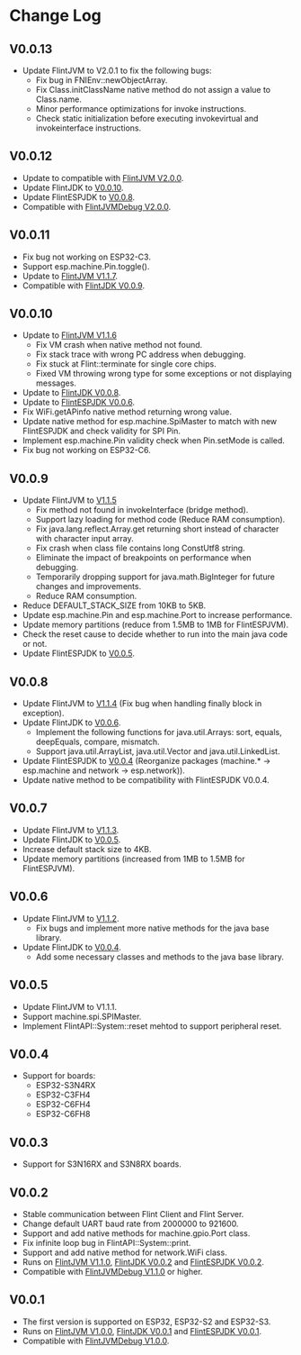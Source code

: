# Change Log
## V0.0.13
- Update FlintJVM to V2.0.1 to fix the following bugs:
  - Fix bug in FNIEnv::newObjectArray.
  - Fix Class.initClassName native method do not assign a value to Class.name.
  - Minor performance optimizations for invoke instructions.
  - Check static initialization before executing invokevirtual and invokeinterface instructions.
## V0.0.12
- Update to compatible with [FlintJVM V2.0.0](https://github.com/FlintVN/FlintJVM/releases/tag/V2.0.0).
- Update FlintJDK to [V0.0.10](https://github.com/FlintVN/FlintJDK/releases/tag/V0.0.10).
- Update FlintESPJDK to [V0.0.8](https://github.com/FlintVN/FlintESPJDK/releases/tag/V0.0.8).
- Compatible with [FlintJVMDebug V2.0.0](https://github.com/FlintVN/FlintJVMDebug/releases/tag/V2.0.0).
## V0.0.11
- Fix bug not working on ESP32-C3.
- Support esp.machine.Pin.toggle().
- Update to [FlintJVM V1.1.7](https://github.com/FlintVN/FlintJVM/releases/tag/V1.1.7).
- Compatible with [FlintJDK V0.0.9](https://github.com/FlintVN/FlintJDK/releases/tag/V0.0.9).
## V0.0.10
- Update to [FlintJVM V1.1.6](https://github.com/FlintVN/FlintJVM/releases/tag/V1.1.6)
  - Fix VM crash when native method not found.
  - Fix stack trace with wrong PC address when debugging.
  - Fix stuck at Flint::terminate for single core chips.
  - Fixed VM throwing wrong type for some exceptions or not displaying messages.
- Update to [FlintJDK V0.0.8](https://github.com/FlintVN/FlintJDK/releases/tag/V0.0.8).
- Update to [FlintESPJDK V0.0.6](https://github.com/FlintVN/FlintESPJDK/releases/tag/V0.0.6).
- Fix WiFi.getAPinfo native method returning wrong value.
- Update native method for esp.machine.SpiMaster to match with new FlintESPJDK and check validity for SPI Pin.
- Implement esp.machine.Pin validity check when Pin.setMode is called.
- Fix bug not working on ESP32-C6.
## V0.0.9
- Update FlintJVM to [V1.1.5](https://github.com/FlintVN/FlintJVM/releases/tag/V1.1.5)
  - Fix method not found in invokeInterface (bridge method).
  - Support lazy loading for method code (Reduce RAM consumption).
  - Fix java.lang.reflect.Array.get returning short instead of character with character input array.
  - Fix crash when class file contains long ConstUtf8 string.
  - Eliminate the impact of breakpoints on performance when debugging.
  - Temporarily dropping support for java.math.BigInteger for future changes and improvements.
  - Reduce RAM consumption.
- Reduce DEFAULT_STACK_SIZE from 10KB to 5KB.
- Update esp.machine.Pin and esp.machine.Port to increase performance.
- Update memory partitions (reduce from 1.5MB to 1MB for FlintESPJVM).
- Check the reset cause to decide whether to run into the main java code or not.
- Update FlintESPJDK to [V0.0.5](https://github.com/FlintVN/FlintESPJDK/releases/tag/V0.0.5).
## V0.0.8
- Update FlintJVM to [V1.1.4](https://github.com/FlintVN/FlintJVM/releases/tag/V1.1.4) (Fix bug when handling finally block in exception).
- Update FlintJDK to [V0.0.6](https://github.com/FlintVN/FlintJDK/releases/tag/V0.0.6).
  - Implement the following functions for java.util.Arrays: sort, equals, deepEquals, compare, mismatch.
  - Support java.util.ArrayList, java.util.Vector and java.util.LinkedList.
- Update FlintESPJDK to [V0.0.4](https://github.com/FlintVN/FlintESPJDK/releases/tag/V0.0.4) (Reorganize packages (machine.* -> esp.machine and network -> esp.network)).
- Update native method to be compatibility with FlintESPJDK V0.0.4.
## V0.0.7
- Update FlintJVM to [V1.1.3](https://github.com/FlintVN/FlintJVM/releases/tag/V1.1.3).
- Update FlintJDK to [V0.0.5](https://github.com/FlintVN/FlintJDK/releases/tag/V0.0.5).
- Increase default stack size to 4KB.
- Update memory partitions (increased from 1MB to 1.5MB for FlintESPJVM).
## V0.0.6
- Update FlintJVM to [V1.1.2](https://github.com/FlintVN/FlintJVM/releases/tag/V1.1.2).
  - Fix bugs and implement more native methods for the java base library.
- Update FlintJDK to [V0.0.4](https://github.com/FlintVN/FlintJDK/releases/tag/V0.0.4).
  - Add some necessary classes and methods to the java base library.
## V0.0.5
- Update FlintJVM to V1.1.1.
- Support machine.spi.SPIMaster.
- Implement FlintAPI::System::reset mehtod to support peripheral reset.
## V0.0.4
- Support for boards:
  - ESP32-S3N4RX
  - ESP32-C3FH4
  - ESP32-C6FH4
  - ESP32-C6FH8
## V0.0.3
- Support for S3N16RX and S3N8RX boards.
## V0.0.2
- Stable communication between Flint Client and Flint Server.
- Change default UART baud rate from 2000000 to 921600.
- Support and add native methods for machine.gpio.Port class.
- Fix infinite loop bug in FlintAPI::System::print.
- Support and add native method for network.WiFi class.
- Runs on [FlintJVM V1.1.0](https://github.com/FlintVN/FlintJVM/releases/tag/V1.1.0), [FlintJDK V0.0.2](https://github.com/FlintVN/FlintJDK/releases/tag/V0.0.2) and [FlintESPJDK V0.0.2](https://github.com/FlintVN/FlintESPJDK/releases/tag/V0.0.2).
- Compatible with [FlintJVMDebug V1.1.0](https://github.com/FlintVN/FlintJVMDebug/releases/tag/V1.1.0) or higher.
## V0.0.1
- The first version is supported on ESP32, ESP32-S2 and ESP32-S3.
- Runs on [FlintJVM V1.0.0](https://github.com/FlintVN/FlintJVM/releases/tag/V1.0.0), [FlintJDK V0.0.1](https://github.com/FlintVN/FlintJDK/releases/tag/V0.0.1) and [FlintESPJDK V0.0.1](https://github.com/FlintVN/FlintESPJDK/releases/tag/V0.0.1).
- Compatible with [FlintJVMDebug V1.0.0](https://github.com/FlintVN/FlintJVMDebug/releases/tag/V1.0.0).